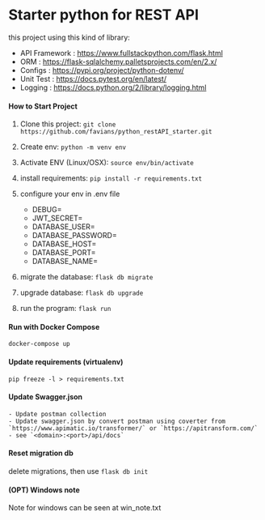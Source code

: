 # Starter python for REST API

this project using this kind of library:
* API Framework : https://www.fullstackpython.com/flask.html
* ORM : https://flask-sqlalchemy.palletsprojects.com/en/2.x/
* Configs : https://pypi.org/project/python-dotenv/
* Unit Test : https://docs.pytest.org/en/latest/
* Logging : https://docs.python.org/2/library/logging.html

#### How to Start Project
1. Clone this project:
    ```git clone https://github.com/favians/python_restAPI_starter.git```

2. Create env:
    ```python -m venv env```

3. Activate ENV (Linux/OSX):
    ```source env/bin/activate```

4. install requirements:
    ```pip install -r requirements.txt```

5. configure your env in .env file

    - DEBUG=
    - JWT_SECRET=
    - DATABASE_USER=
    - DATABASE_PASSWORD=
    - DATABASE_HOST=
    - DATABASE_PORT=
    - DATABASE_NAME=
6. migrate the database:
    ```flask db migrate```
7. upgrade database:
    ```flask db upgrade```
8. run the program:
    ```flask run```

#### Run with Docker Compose
```docker-compose up```

#### Update requirements (virtualenv)
```pip freeze -l > requirements.txt```

#### Update Swagger.json

    - Update postman collection
    - Update swagger.json by convert postman using coverter from `https://www.apimatic.io/transformer/` or `https://apitransform.com/`
    - see `<domain>:<port>/api/docs`

#### Reset migration db
delete migrations, then use ```flask db init```

#### (OPT) Windows note
Note for windows can be seen at win_note.txt
